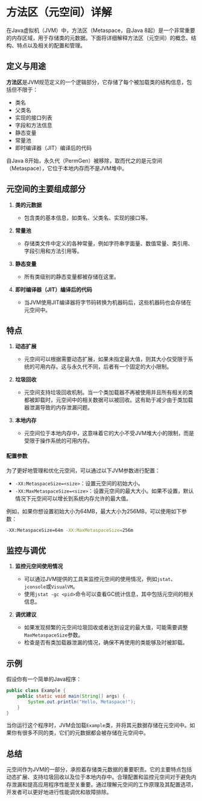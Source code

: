 # 方法区（元空间）详解

在Java虚拟机（JVM）中，方法区（Metaspace，自Java 8起）是一个非常重要的内存区域，用于存储类的元数据。下面将详细解释方法区（元空间）的概念、结构、特点以及相关的配置和管理。

## 定义与用途

**方法区**是JVM规范定义的一个逻辑部分，它存储了每个被加载类的结构信息，包括但不限于：
- 类名
- 父类名
- 实现的接口列表
- 字段和方法信息
- 静态变量
- 常量池
- 即时编译器（JIT）编译后的代码

自Java 8开始，永久代（PermGen）被移除，取而代之的是元空间（Metaspace），它位于本地内存而不是JVM堆中。

## 元空间的主要组成部分

1. **类的元数据**
   - 包含类的基本信息，如类名、父类名、实现的接口等。
   
2. **常量池**
   - 存储类文件中定义的各种常量，例如字符串字面量、数值常量、类引用、字段引用和方法引用等。
   
3. **静态变量**
   - 所有类级别的静态变量都被存储在这里。
   
4. **即时编译器（JIT）编译后的代码**
   - 当JVM使用JIT编译器将字节码转换为机器码后，这些机器码也会存储在元空间中。

## 特点

1. **动态扩展**
   - 元空间可以根据需要动态扩展，如果未指定最大值，则其大小仅受限于系统的可用内存。这与永久代不同，后者有一个固定的大小限制。
   
2. **垃圾回收**
   - 元空间支持垃圾回收机制。当一个类加载器不再被使用并且所有相关的类都被卸载时，元空间中的相关数据可以被回收。这有助于减少由于类加载器泄漏导致的内存泄漏问题。
   
3. **本地内存**
   - 元空间位于本地内存中，这意味着它的大小不受JVM堆大小的限制，而是受限于操作系统的可用内存。

#### 配置参数

为了更好地管理和优化元空间，可以通过以下JVM参数进行配置：

- `-XX:MetaspaceSize=<size>`：设置元空间的初始大小。
- `-XX:MaxMetaspaceSize=<size>`：设置元空间的最大大小。如果不设置，默认情况下元空间可以增长到系统内存允许的最大值。
  
例如，如果你想设置初始大小为64MB，最大大小为256MB，可以使用如下参数：
```bash
-XX:MetaspaceSize=64m -XX:MaxMetaspaceSize=256m
```

## 监控与调优

1. **监控元空间使用情况**
   - 可以通过JVM提供的工具来监控元空间的使用情况，例如`jstat`、`jconsole`或`VisualVM`。
   - 使用`jstat -gc <pid>`命令可以查看GC统计信息，其中包括元空间的相关信息。
   
2. **调优建议**
   - 如果发现频繁的元空间垃圾回收或者达到设定的最大值，可能需要调整`MaxMetaspaceSize`参数。
   - 检查是否有类加载器泄漏的情况，确保不再使用的类能够及时被卸载。

## 示例

假设你有一个简单的Java程序：

```java
public class Example {
    public static void main(String[] args) {
        System.out.println("Hello, Metaspace!");
    }
}
```

当你运行这个程序时，JVM会加载`Example`类，并将其元数据存储在元空间中。如果你有很多不同的类，它们的元数据都会被存储在元空间中。

## 总结

元空间作为JVM的一部分，承担着存储类元数据的重要职责。它的主要特点包括动态扩展、支持垃圾回收以及位于本地内存中。合理配置和监控元空间对于避免内存泄漏和提高应用程序性能至关重要。通过理解元空间的工作原理及其配置选项，开发者可以更好地进行性能调优和故障排除。

